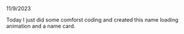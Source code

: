 11/9/2023

Today I just did some comforst coding and created this name loading animation and a name card.
